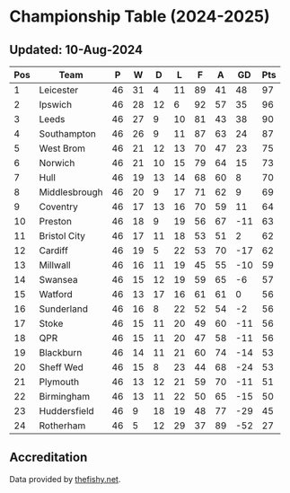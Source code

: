 # Championship Table (2024-2025)
## Updated: 10-Aug-2024

| Pos | Team | P | W | D | L | F | A | GD | Pts |
| --- | --- | --- | --- | --- | --- | --- | --- | --- | --- |
| 1 | Leicester | 46 | 31 | 4 | 11 | 89 | 41 | 48 | 97 |
| 2 | Ipswich | 46 | 28 | 12 | 6 | 92 | 57 | 35 | 96 |
| 3 | Leeds | 46 | 27 | 9 | 10 | 81 | 43 | 38 | 90 |
| 4 | Southampton | 46 | 26 | 9 | 11 | 87 | 63 | 24 | 87 |
| 5 | West Brom | 46 | 21 | 12 | 13 | 70 | 47 | 23 | 75 |
| 6 | Norwich | 46 | 21 | 10 | 15 | 79 | 64 | 15 | 73 |
| 7 | Hull | 46 | 19 | 13 | 14 | 68 | 60 | 8 | 70 |
| 8 | Middlesbrough | 46 | 20 | 9 | 17 | 71 | 62 | 9 | 69 |
| 9 | Coventry | 46 | 17 | 13 | 16 | 70 | 59 | 11 | 64 |
| 10 | Preston | 46 | 18 | 9 | 19 | 56 | 67 | -11 | 63 |
| 11 | Bristol City | 46 | 17 | 11 | 18 | 53 | 51 | 2 | 62 |
| 12 | Cardiff | 46 | 19 | 5 | 22 | 53 | 70 | -17 | 62 |
| 13 | Millwall | 46 | 16 | 11 | 19 | 45 | 55 | -10 | 59 |
| 14 | Swansea | 46 | 15 | 12 | 19 | 59 | 65 | -6 | 57 |
| 15 | Watford | 46 | 13 | 17 | 16 | 61 | 61 | 0 | 56 |
| 16 | Sunderland | 46 | 16 | 8 | 22 | 52 | 54 | -2 | 56 |
| 17 | Stoke | 46 | 15 | 11 | 20 | 49 | 60 | -11 | 56 |
| 18 | QPR | 46 | 15 | 11 | 20 | 47 | 58 | -11 | 56 |
| 19 | Blackburn | 46 | 14 | 11 | 21 | 60 | 74 | -14 | 53 |
| 20 | Sheff Wed | 46 | 15 | 8 | 23 | 44 | 68 | -24 | 53 |
| 21 | Plymouth | 46 | 13 | 12 | 21 | 59 | 70 | -11 | 51 |
| 22 | Birmingham | 46 | 13 | 11 | 22 | 50 | 65 | -15 | 50 |
| 23 | Huddersfield | 46 | 9 | 18 | 19 | 48 | 77 | -29 | 45 |
| 24 | Rotherham | 46 | 5 | 12 | 29 | 37 | 89 | -52 | 27 |

## Accreditation 

Data provided by [thefishy.net](https://www.thefishy.net/).